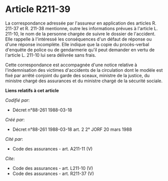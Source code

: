 # Article R211-39

La correspondance adressée par l'assureur en application des articles R. 211-37 et R. 211-38 mentionne, outre les
informations prévues à l'article L. 211-10, le nom de la personne chargée de suivre le dossier de l'accident. Elle rappelle à
l'intéressé les conséquences d'un défaut de réponse ou d'une réponse incomplète. Elle indique que la copie du procès-verbal
d'enquête de police ou de gendarmerie qu'il peut demander en vertu de l'article L. 211-10 lui sera délivrée sans frais. 

Cette correspondance est accompagnée d'une notice relative à l'indemnisation des victimes d'accidents de la circulation dont
le modèle est fixé par arrêté conjoint du garde des sceaux, ministre de la justice, du ministre chargé des assurances et du
ministre chargé de la sécurité sociale.

**Liens relatifs à cet article**

_Codifié par_:

  - Décret n°88-261 1988-03-18

_Créé par_:

  - Décret n°88-261 1988-03-18 art. 2 2° JORF 20 mars 1988

_Cité par_:

  - Code des assurances - art. A211-11 (V)

_Cite_:

  - Code des assurances - art. L211-10 (V)
  - Code des assurances - art. R211-37 (V)
